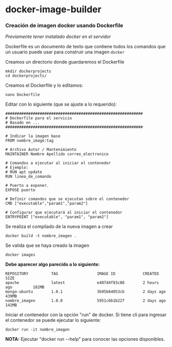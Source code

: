 # docker-image-builder

### Creación de imagen docker usando Dockerfile

*Previamente tener instalado docker en el servidor*

Dockerfile es un documento de texto que contiene todos los comandos que un usuario puede usar para construir una imagen `docker`

Creamos un directorio donde guardaremos el Dockerfile
```
mkdir dockerprojects
cd dockerprojects/
```
Creamos el Dockerfile y lo editamos:
```
nano Dockerfile
```
Editar con lo siguiente (que se ajuste a lo requerido):
```
############################################################
# Dockerfile para el servicio
# Basado en ...
############################################################

# Indicar la imagen base
FROM nombre_image:tag

# Archivo Autor / Mantenimiento
MAINTAINER Nombre Apellido correo_electronico

# Comandos a ejecutar al iniciar el contenedor
# Ejemplo: 
# RUN apt update
RUN linea_de_comando

# Puerto a exponer.
EXPOSE puerto

# Definir comandos que se ejecutan sobre el contenedor
CMD ["executable","param1","param2"]

# Configurar que ejecutará al iniciar el contenedor
ENTRYPOINT ["executable", "param1", "param2"]
```
Se realiza el compilado de la nueva imagen a crear
```
docker build -t nombre_imagen .
```
Se valida que se haya creado la imagen
```
docker images
```
**Debe aparecer algo parecido a lo siguiente:**
```
REPOSITORY          TAG                 IMAGE ID            CREATED             SIZE
apache              latest              e487d4f83c80        2 hours ago         182MB
mongo-ubuntu        1.0.1               3b95b64053cb        2 days ago          439MB
nombre_imagen       1.0.0               5951c6b1b227        2 days ago          141MB
```
Iniciar el contenedor con la opción "run" de docker. Si tiene cli para ingresar el contenedor se puede ejecutar lo siguiente:
```
docker run -it nombre_imagen
```
**NOTA:** Ejecutar "docker run --help" para conocer las opciones disponibles.